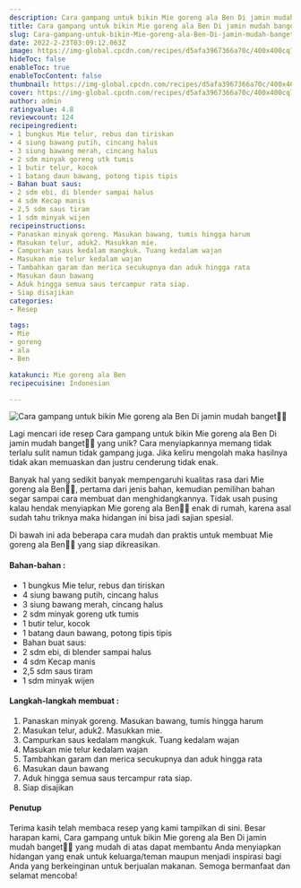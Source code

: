 ```yaml
---
description: Cara gampang untuk bikin Mie goreng ala Ben Di jamin mudah banget"
title: Cara gampang untuk bikin Mie goreng ala Ben Di jamin mudah banget
slug: Cara-gampang-untuk-bikin-Mie-goreng-ala-Ben-Di-jamin-mudah-banget
date: 2022-2-23T03:09:12.063Z
image: https://img-global.cpcdn.com/recipes/d5afa3967366a70c/400x400cq70/photo.jpg
hideToc: false
enableToc: true
enableTocContent: false
thumbnail: https://img-global.cpcdn.com/recipes/d5afa3967366a70c/400x400cq70/photo.jpg
cover: https://img-global.cpcdn.com/recipes/d5afa3967366a70c/400x400cq70/photo.jpg
author: admin
ratingvalue: 4.8
reviewcount: 124
recipeingredient:
- 1 bungkus Mie telur, rebus dan tiriskan
- 4 siung bawang putih, cincang halus
- 3 siung bawang merah, cincang halus
- 2 sdm minyak goreng utk tumis
- 1 butir telur, kocok
- 1 batang daun bawang, potong tipis tipis
- Bahan buat saus:
- 2 sdm ebi, di blender sampai halus
- 4 sdm Kecap manis
- 2,5 sdm saus tiram
- 1 sdm minyak wijen
recipeinstructions:
- Panaskan minyak goreng. Masukan bawang, tumis hingga harum
- Masukan telur, aduk2. Masukkan mie.
- Campurkan saus kedalam mangkuk. Tuang kedalam wajan
- Masukan mie telur kedalam wajan
- Tambahkan garam dan merica secukupnya dan aduk hingga rata
- Masukan daun bawang
- Aduk hingga semua saus tercampur rata siap.
- Siap disajikan
categories:
- Resep

tags:
- Mie
- goreng
- ala
- Ben

katakunci: Mie goreng ala Ben
recipecuisine: Indonesian

---
```


![Cara gampang untuk bikin Mie goreng ala Ben Di jamin mudah banget👩‍🍳](https://img-global.cpcdn.com/recipes/d5afa3967366a70c/400x400cq70/photo.jpg)

Lagi mencari ide resep Cara gampang untuk bikin Mie goreng ala Ben Di jamin mudah banget👩‍🍳 yang unik? Cara menyiapkannya memang tidak terlalu sulit namun tidak gampang juga. Jika keliru mengolah maka hasilnya tidak akan memuaskan dan justru cenderung tidak enak.

Banyak hal yang sedikit banyak mempengaruhi kualitas rasa dari Mie goreng ala Ben👩‍🍳, pertama dari jenis bahan, kemudian pemilihan bahan segar sampai cara membuat dan menghidangkannya. Tidak usah pusing kalau hendak menyiapkan Mie goreng ala Ben👩‍🍳 enak di rumah, karena asal sudah tahu triknya maka hidangan ini bisa jadi sajian spesial.

Di bawah ini ada beberapa cara mudah dan praktis untuk membuat Mie goreng ala Ben👩‍🍳 yang siap dikreasikan.

<!--inarticleads1-->

#### Bahan-bahan :

- 1 bungkus Mie telur, rebus dan tiriskan
- 4 siung bawang putih, cincang halus
- 3 siung bawang merah, cincang halus
- 2 sdm minyak goreng utk tumis
- 1 butir telur, kocok
- 1 batang daun bawang, potong tipis tipis
- Bahan buat saus:
- 2 sdm ebi, di blender sampai halus
- 4 sdm Kecap manis
- 2,5 sdm saus tiram
- 1 sdm minyak wijen

<!--inarticleads2-->

#### Langkah-langkah membuat :

1. Panaskan minyak goreng. Masukan bawang, tumis hingga harum
1. Masukan telur, aduk2. Masukkan mie.
1. Campurkan saus kedalam mangkuk. Tuang kedalam wajan
1. Masukan mie telur kedalam wajan
1. Tambahkan garam dan merica secukupnya dan aduk hingga rata
1. Masukan daun bawang
1. Aduk hingga semua saus tercampur rata siap.
1. Siap disajikan

#### Penutup

Terima kasih telah membaca resep yang kami tampilkan di sini. Besar harapan kami, Cara gampang untuk bikin Mie goreng ala Ben Di jamin mudah banget👩‍🍳 yang mudah di atas dapat membantu Anda menyiapkan hidangan yang enak untuk keluarga/teman maupun menjadi inspirasi bagi Anda yang berkeinginan untuk berjualan makanan. Semoga bermanfaat dan selamat mencoba!